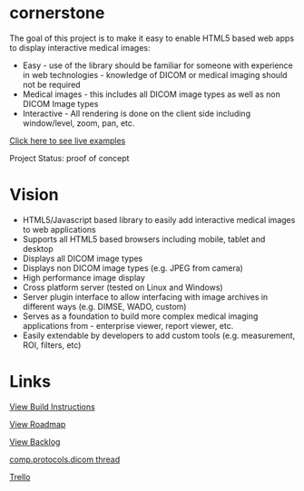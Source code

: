 cornerstone
===========

The goal of this project is to make it easy to enable HTML5 based web apps to display interactive medical images:

 * Easy - use of the library should be familiar for someone with experience in web technologies - knowledge of DICOM
or medical imaging should not be required
 * Medical images - this includes all DICOM image types as well as non DICOM Image types
 * Interactive - All rendering is done on the client side including window/level, zoom, pan, etc.

[Click here to see live examples](https://rawgithub.com/chafey/cornerstone/master/example/index.html)

Project Status: proof of concept

Vision
======
 * HTML5/Javascript based library to easily add interactive medical images to web applications
 * Supports all HTML5 based browsers including mobile, tablet and desktop
 * Displays all DICOM image types
 * Displays non DICOM image types (e.g. JPEG from camera)
 * High performance image display
 * Cross platform server (tested on Linux and Windows)
 * Server plugin interface to allow interfacing with image archives in different ways (e.g. DIMSE, WADO, custom)
 * Serves as a foundation to build more complex medical imaging applications from - enterprise viewer, report viewer, etc.
 * Easily extendable by developers to add custom tools (e.g. measurement, ROI, filters, etc)

Links
=====

[View Build Instructions](docs/build.md)

[View Roadmap](docs/roadmap.md)

[View Backlog](docs/backlog.md)

[comp.protocols.dicom thread](https://groups.google.com/forum/#!topic/comp.protocols.dicom/_2fMh69GdAM)

[Trello](https://trello.com/b/tGTDIyt4/cornerstone)
